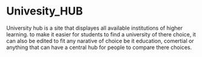# Univesity_HUB

University hub is a site that displayes all available institutions of higher learning. to make it easier for students to find a university of there choice, it can also be edited to fit any narative of choice be it education, comertial or anything that can have a central hub for people to compare there choices. 
